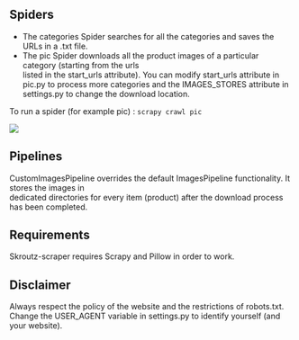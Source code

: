 
## Spiders
* The categories Spider searches for all the categories and saves the URLs in a .txt file.
* The pic Spider downloads all the product images of a particular category (starting from the urls  
listed in the start_urls attribute). You can modify start_urls attribute in pic.py to process 
more categories and the IMAGES_STORES attribute in settings.py to change the download location.

To run a spider (for example pic) : `scrapy crawl pic`

<a href="#"><img src="https://im5.ezgif.com/tmp/ezgif-5-004a5c1ebb.gif"/></a>

## Pipelines
CustomImagesPipeline overrides the default ImagesPipeline functionality. It stores the images in  
dedicated directories for every item (product) after the download process has been completed.

## Requirements
Skroutz-scraper requires Scrapy and Pillow in order to work.

## Disclaimer
Always respect the policy of the website and the restrictions of robots.txt.  
Change the USER_AGENT variable in settings.py to identify yourself (and your website).